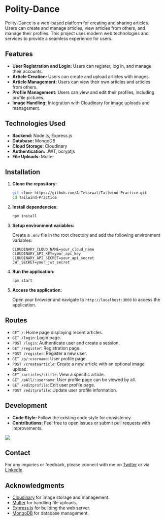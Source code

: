 # Polity-Dance

Polity-Dance is a web-based platform for creating and sharing articles. Users can create and manage articles, view articles from others, and manage their profiles. This project uses modern web technologies and services to provide a seamless experience for users.

## Features

- **User Registration and Login:** Users can register, log in, and manage their accounts.
- **Article Creation:** Users can create and upload articles with images.
- **Article Management:** Users can view their own articles and articles from others.
- **Profile Management:** Users can view and edit their profiles, including profile pictures.
- **Image Handling:** Integration with Cloudinary for image uploads and management.

## Technologies Used

- **Backend:** Node.js, Express.js
- **Database:** MongoDB
- **Cloud Storage:** Cloudinary
- **Authentication:** JWT, bcryptjs
- **File Uploads:** Multer

## Installation

1. **Clone the repository:**

   ```bash
   git clone https://github.com/A-Tetarwal/Tailwind-Practice.git
   cd Tailwind-Practice
   ```

2. **Install dependencies:**

   ```bash
   npm install
   ```

3. **Setup environment variables:**

   Create a `.env` file in the root directory and add the following environment variables:

   ```env
   CLOUDINARY_CLOUD_NAME=your_cloud_name
   CLOUDINARY_API_KEY=your_api_key
   CLOUDINARY_API_SECRET=your_api_secret
   JWT_SECRET=your_jwt_secret
   ```

4. **Run the application:**

   ```bash
   npm start
   ```

5. **Access the application:**

   Open your browser and navigate to `http://localhost:3000` to access the application.

## Routes

- `GET /`: Home page displaying recent articles.
- `GET /login`: Login page.
- `POST /login`: Authenticate user and create a session.
- `GET /register`: Registration page.
- `POST /register`: Register a new user.
- `GET /p/:username`: User profile page.
- `POST /createarticle`: Create a new article with an optional image upload.
- `GET /articles/:title`: View a specific article.
- `GET /pAll/:username`: User profile page can be viewed by all.
- `GET /editprofile`: Edit user profile page.
- `POST /editprofile`: Update user profile information.

## Development

- **Code Style:** Follow the existing code style for consistency.
- **Contributions:** Feel free to open issues or submit pull requests with improvements.

<a href="https://github.com/A-Tetarwal/Polity-Dance/graphs/contributors">
  <img src="https://contrib.rocks/image?repo=A-Tetarwal/Polity-Dance" />
</a>

## Contact

For any inquiries or feedback, please connect with me on [Twitter](https://twitter.com/woofscode) or via [LinkedIn](https://www.linkedin.com/in/ashish-tetarwal-71368a250/).

## Acknowledgments

- [Cloudinary](https://cloudinary.com/) for image storage and management.
- [Multer](https://www.npmjs.com/package/multer) for handling file uploads.
- [Express.js](https://expressjs.com/) for building the web server.
- [MongoDB](https://www.mongodb.com/) for database management.
